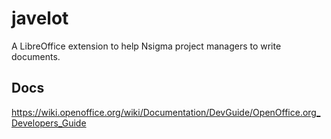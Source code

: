 # javelot

A LibreOffice extension to help Nsigma project managers to write documents.

## Docs

https://wiki.openoffice.org/wiki/Documentation/DevGuide/OpenOffice.org_Developers_Guide
